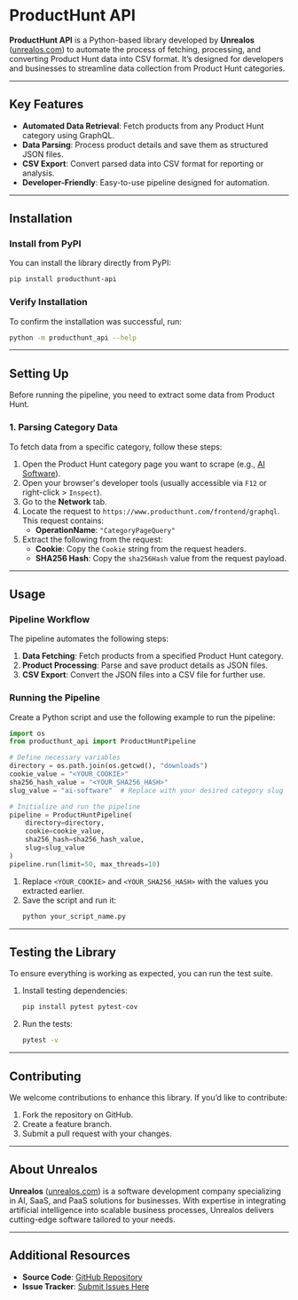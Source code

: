 
# ProductHunt API

**ProductHunt API** is a Python-based library developed by **Unrealos** ([unrealos.com](https://unrealos.com)) to automate the process of fetching, processing, and converting Product Hunt data into CSV format. It’s designed for developers and businesses to streamline data collection from Product Hunt categories.

---

## Key Features
- **Automated Data Retrieval**: Fetch products from any Product Hunt category using GraphQL.
- **Data Parsing**: Process product details and save them as structured JSON files.
- **CSV Export**: Convert parsed data into CSV format for reporting or analysis.
- **Developer-Friendly**: Easy-to-use pipeline designed for automation.

---

## Installation

### Install from PyPI
You can install the library directly from PyPI:
```bash
pip install producthunt-api
```

### Verify Installation
To confirm the installation was successful, run:
```bash
python -m producthunt_api --help
```

---

## Setting Up

Before running the pipeline, you need to extract some data from Product Hunt.

### 1. Parsing Category Data
To fetch data from a specific category, follow these steps:

1. Open the Product Hunt category page you want to scrape (e.g., [AI Software](https://www.producthunt.com/categories/ai-software)).
2. Open your browser's developer tools (usually accessible via `F12` or right-click > `Inspect`).
3. Go to the **Network** tab.
4. Locate the request to `https://www.producthunt.com/frontend/graphql`. This request contains:
   - **OperationName**: `"CategoryPageQuery"`
5. Extract the following from the request:
   - **Cookie**: Copy the `Cookie` string from the request headers.
   - **SHA256 Hash**: Copy the `sha256Hash` value from the request payload.

---

## Usage

### Pipeline Workflow
The pipeline automates the following steps:
1. **Data Fetching**: Fetch products from a specified Product Hunt category.
2. **Product Processing**: Parse and save product details as JSON files.
3. **CSV Export**: Convert the JSON files into a CSV file for further use.

### Running the Pipeline
Create a Python script and use the following example to run the pipeline:

```python
import os
from producthunt_api import ProductHuntPipeline

# Define necessary variables
directory = os.path.join(os.getcwd(), "downloads")
cookie_value = "<YOUR_COOKIE>"
sha256_hash_value = "<YOUR_SHA256_HASH>"
slug_value = "ai-software"  # Replace with your desired category slug

# Initialize and run the pipeline
pipeline = ProductHuntPipeline(
    directory=directory,
    cookie=cookie_value,
    sha256_hash=sha256_hash_value,
    slug=slug_value
)
pipeline.run(limit=50, max_threads=10)
```

1. Replace `<YOUR_COOKIE>` and `<YOUR_SHA256_HASH>` with the values you extracted earlier.
2. Save the script and run it:
   ```bash
   python your_script_name.py
   ```

---

## Testing the Library

To ensure everything is working as expected, you can run the test suite.

1. Install testing dependencies:
   ```bash
   pip install pytest pytest-cov
   ```

2. Run the tests:
   ```bash
   pytest -v
   ```

---

## Contributing

We welcome contributions to enhance this library. If you’d like to contribute:
1. Fork the repository on GitHub.
2. Create a feature branch.
3. Submit a pull request with your changes.

---

## About Unrealos

**Unrealos** ([unrealos.com](https://unrealos.com)) is a software development company specializing in AI, SaaS, and PaaS solutions for businesses. With expertise in integrating artificial intelligence into scalable business processes, Unrealos delivers cutting-edge software tailored to your needs.

---

## Additional Resources

- **Source Code**: [GitHub Repository](https://github.com/markolofsen/producthunt-api)
- **Issue Tracker**: [Submit Issues Here](https://github.com/markolofsen/producthunt-api/issues)
